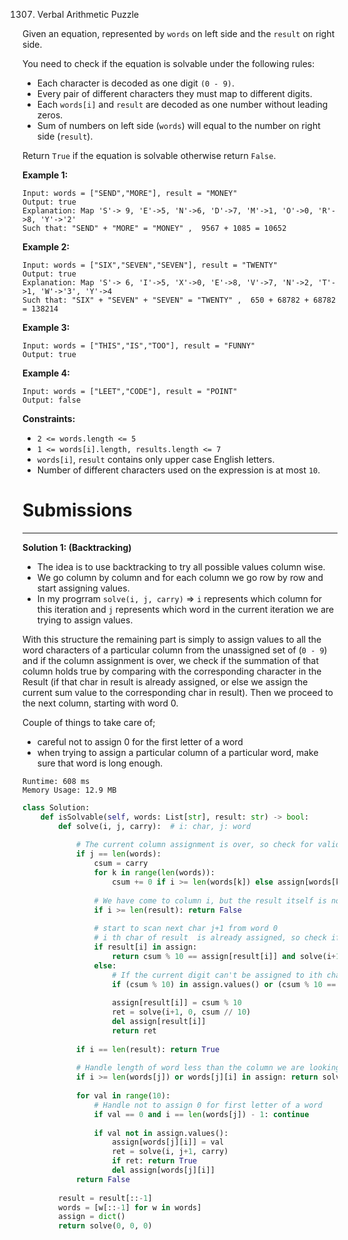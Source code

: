 1307. Verbal Arithmetic Puzzle

Given an equation, represented by `words` on left side and the `result` on right side.

You need to check if the equation is solvable under the following rules:

* Each character is decoded as one digit `(0 - 9)`.
* Every pair of different characters they must map to different digits.
* Each `words[i]` and `result` are decoded as one number without leading zeros.
* Sum of numbers on left side (`words`) will equal to the number on right side (`result`). 

Return `True` if the equation is solvable otherwise return `False`.

 

**Example 1:**
```
Input: words = ["SEND","MORE"], result = "MONEY"
Output: true
Explanation: Map 'S'-> 9, 'E'->5, 'N'->6, 'D'->7, 'M'->1, 'O'->0, 'R'->8, 'Y'->'2'
Such that: "SEND" + "MORE" = "MONEY" ,  9567 + 1085 = 10652
```

**Example 2:**
```
Input: words = ["SIX","SEVEN","SEVEN"], result = "TWENTY"
Output: true
Explanation: Map 'S'-> 6, 'I'->5, 'X'->0, 'E'->8, 'V'->7, 'N'->2, 'T'->1, 'W'->'3', 'Y'->4
Such that: "SIX" + "SEVEN" + "SEVEN" = "TWENTY" ,  650 + 68782 + 68782 = 138214
```

**Example 3:**
```
Input: words = ["THIS","IS","TOO"], result = "FUNNY"
Output: true
```

**Example 4:**
```
Input: words = ["LEET","CODE"], result = "POINT"
Output: false
```

**Constraints:**

* `2 <= words.length <= 5`
* `1 <= words[i].length, results.length <= 7`
* `words[i]`, `result` contains only upper case English letters.
* Number of different characters used on the expression is at most `10`.

# Submissions
---
**Solution 1: (Backtracking)**

* The idea is to use backtracking to try all possible values column wise.
* We go column by column and for each column we go row by row and start assigning values.
* In my progrram `solve(i, j, carry)` => `i` represents which column for this iteration and `j` represents which word in the current iteration we are trying to assign values.

With this structure the remaining part is simply to assign values to all the word characters of a particular column from the unassigned set of (`0 - 9`) and if the column assignment is over, we check if the summation of that column holds true by comparing with the corresponding character in the Result (if that char in result is already assigned, or else we assign the current sum value to the corresponding char in result). Then we proceed to the next column, starting with word 0.

Couple of things to take care of;
*  careful not to assign 0 for the first letter of a word
*  when trying to assign a particular column of a particular word, make sure that word is long enough.

```
Runtime: 608 ms
Memory Usage: 12.9 MB
```
```python
class Solution:
    def isSolvable(self, words: List[str], result: str) -> bool:
        def solve(i, j, carry):  # i: char, j: word
            
            # The current column assignment is over, so check for validity
            if j == len(words):
                csum = carry
                for k in range(len(words)):
                    csum += 0 if i >= len(words[k]) else assign[words[k][i]] 
                
                # We have come to column i, but the result itself is not long enough.
                if i >= len(result): return False
                
                # start to scan next char j+1 from word 0
                # i th char of result  is already assigned, so check if its valid and go to next column i+1 and start from word 0
                if result[i] in assign:
                    return csum % 10 == assign[result[i]] and solve(i+1, 0, csum // 10)
                else:
                    # If the current digit can't be assigned to ith char of result or if its 0 and we are looking at first char of a word: then return False
                    if (csum % 10) in assign.values() or (csum % 10 == 0 and i == len(result) - 1): return False
                    
                    assign[result[i]] = csum % 10
                    ret = solve(i+1, 0, csum // 10)
                    del assign[result[i]]
                    return ret
                
            if i == len(result): return True
            
            # Handle length of word less than the column we are looking at OR the ith column char of the jth word is already assigned previously
            if i >= len(words[j]) or words[j][i] in assign: return solve(i, j+1, carry)     
            
            for val in range(10):
                # Handle not to assign 0 for first letter of a word 
                if val == 0 and i == len(words[j]) - 1: continue
                
                if val not in assign.values():
                    assign[words[j][i]] = val
                    ret = solve(i, j+1, carry)
                    if ret: return True
                    del assign[words[j][i]]   
            return False
        
        result = result[::-1]
        words = [w[::-1] for w in words]
        assign = dict()
        return solve(0, 0, 0)
```